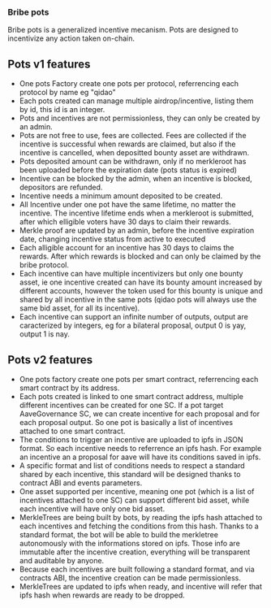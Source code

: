 ### Bribe pots

Bribe pots is a generalized incentive mecanism. Pots are designed to incentivize any action taken on-chain.

## Pots v1 features

- One pots Factory create one pots per protocol, referrencing each protocol by name eg "qidao"
- Each pots created can manage multiple airdrop/incentive, listing them by id, this id is an integer.
- Pots and incentives are not permissionless, they can only be created by an admin.
- Pots are not free to use, fees are collected. Fees are collected if the incentive is successful when rewards are claimed, but also if the incentive is cancelled, when depositted bounty asset are withdrawn.
- Pots deposited amount can be withdrawn, only if no merkleroot has been uploaded before the expiration date (pots status is expired)
- Incentive can be blocked by the admin, when an incentive is blocked, depositors are refunded.
- Incentive needs a minimum amount deposited to be created.
- All Incentive under one pot have the same lifetime, no matter the incentive. The incentive lifetime ends when a merkleroot is submitted, after which elligible voters have 30 days to claim their rewards.
- Merkle proof are updated by an admin, before the incentive expiration date, changing incentive status from active to executed
- Each alligible account for an incentive has 30 days to claims the rewards. After which rewards is blocked and can only be claimed by the bribe protocol.
- Each incentive can have multiple incentivizers but only one bounty asset, ie one incentive created can have its bounty amount increased by different accounts, however the token used for this bounty is unique and shared by all incentive in the same pots (qidao pots will always use the same bid asset, for all its incentive).
- Each incentive can support an infinite number of outputs, output are caracterized by integers, eg for a bilateral proposal, output 0 is yay, output 1 is nay.

## Pots v2 features

- One pots factory create one pots per smart contract, referrencing each smart contract by its address.
- Each pots created is linked to one smart contract address, multiple different incentives can be created for one SC. If a pot target AaveGovernance SC, we can create incentive for each proposal and for each proposal output. So one pot is basically a list of incentives attached to one smart contract.
- The conditions to trigger an incentive are uploaded to ipfs in JSON format. So each incentive needs to referrence an ipfs hash. For example an incentive an a proposal for aave will have its conditions saved in ipfs.
- A specific format and list of conditions needs to respect a standard shared by each incentive, this standard will be designed thanks to contract ABI and events parameters.
- One asset supported per incentive, meaning one pot (which is a list of incentives attached to one SC) can support different bid asset, while each incentive will have only one bid asset.
- MerkleTrees are being built by bots, by reading the ipfs hash attached to each incentives and fetching the conditions from this hash. Thanks to a standard format, the bot will be able to build the merkletree autonomously with the informations stored on ipfs. Those info are immutable after the incentive creation, everything will be transparent and auditable by anyone.
- Because each incentives are built following a standard format, and via contracts ABI, the incentive creation can be made permissionless.
- MerkleTrees are updated to ipfs when ready, and incentive will refer that ipfs hash when rewards are ready to be dropped.
